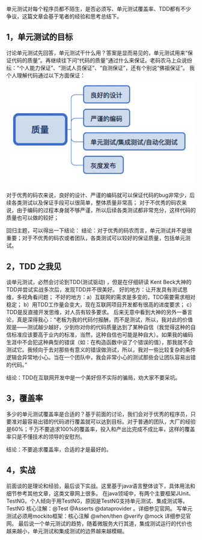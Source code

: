 单元测试对每个程序员都不陌生，是否必须写、单元测试覆盖率、TDD都有不少争议，这篇文章会基于笔者的经验和思考总结下。

## 1，单元测试的目标
讨论单元测试先回答，单元测试干什么用？答案是显而易见的，单元测试用来“保证代码的质量”。再继续往下问“代码的质量”通过什么来保证。老码农马上众说纷纭：“个人能力保证”、“测试人员保证”、“自测保证”，还有个别说“佛祖保证”。
我个人理解代码通过以下方面保证：
![image](https://github.com/sesamegu/doc/blob/master/tmp/100.png?raw=true)

对于优秀的码农来说，良好的设计、严谨的编码就可以保证代码的bug非常少，后续各类测试以及保证手段可以很简单，整体质量非常高；
对于不优秀的码农来说，由于编码的过程本身就不够严谨，所以后续各类测试都非常充分，这样代码的质量也可以做的较好；

回归主题，可以得出一下结论：
结论：对于优秀的码农而言，单元测试并不是很重要；对于不优秀的码农或者团队，各类测试可以较好的保证质量，包括单元测试。


## 2，TDD 之我见
谈单元测试，必然会讨论到TDD(测试驱动) ，但是在仔细研读 Kent Beck大神的TDD并尝试实战多次后，发现TDD并不很美好。
好的地方：让开发具有测试思维，多视角看问题；
不好的地方：a）互联网的需求是多变的，TDD需要需求相对稳定； b）用TDD工作量会变大，现在互联网项目开发都有很高的进度要求；
c）TDD是反直接开发思维，对人员有较多要求。
后来无意中看到大神的另外一番言论，真是深得我心：“老板为我的代码付报酬，而不是测试，所以，我对此的价值观是——测试越少越好，少到你对你的代码质量达到了某种自信（我觉得这种的自信标准应该要高于业内的标准，当然，这种自信也可能是种自大）。如果我的编码生涯中不会犯这种典型的错误（如：在构造函数中设了个错误的值），那我就不会测试它。我倾向于去对那些有意义的错误做测试，所以，我对一些比较复杂的条件逻辑会异常地小心。当在一个团队中，我会非常小心的测试那些会让团队容易出错的代码。”

结论：TDD在互联网开发中是一个美好但不实际的骗局，劝大家不要采坑。

## 3，覆盖率
多少的单元测试覆盖率是合适的？基于前面的讨论，我们会对于优秀的程序员，只要准对最容易出错的代码进行覆盖就可以达到目标。对于普通的团队，大厂的经验是60%；千万不要追求100%的覆盖率，投入和产出比完成不成比率，这样的覆盖率只是不懂技术的领导的安慰剂。

结论：不要追求覆盖率，合适的才是最好的。


## 4，实战
前面谈的是理论和经验，最后谈下实战。这里基于java语言整体谈下，具体用法和细节参考其他文章，这类文章网上很多。
在java领域中，有两个主要框架JUnit、TestNG。个人倾向于用TestNG，原因是TestNG支持单元测试、集成测试等。
TestNG 核心注解：@Test @Asserts @dataprovider 。详细参见官网。
写单元测试必须用mockito框架：核心注解 @when/then @verify @mock 详细参见官网。
最后说一个单元测试的趋势，随着微服务大行其道，集成测试运行的代价也越来越小，单元测试和集成测试的边界越来越模糊。




